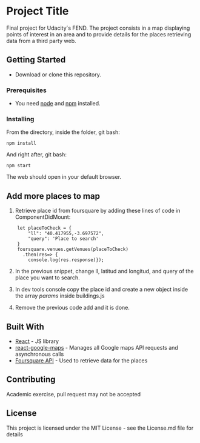 # Project Title

Final project for Udacity´s FEND. The project consists in a map displaying points of interest in an area and to provide details for the places retrieving data from a third party web.

## Getting Started

- Download or clone this repository. 

### Prerequisites
- You need [node](https://nodejs.org/en/) and [npm](https://www.npmjs.com/) installed.


### Installing

From the directory, inside the folder, git bash:
```
npm install
```
And right after, git bash:
```
npm start
```
The web should open in your default browser.

## Add more places to map

1. Retrieve place id from foursquare by adding these lines of code in ComponentDidMount:
```
    let placeToCheck = {
        "ll": "40.417955,-3.697572",
        "query": 'Place to search'
    }
    foursquare.venues.getVenues(placeToCheck)
      .then(res=> {
        console.log(res.response)});
```
2. In the previous snippet, change ll, latitud and longitud, and query of the place you want to search.

3. In dev tools console copy the place id and create a new object inside the array _params_ inside buildings.js

4. Remove the previous code add and it is done.

## Built With

* [React](https://reactjs.org/) - JS library
* [react-google-maps](https://github.com/tomchentw/react-google-maps) - Manages all Google maps API requests and asynchronous calls
* [Foursquare API](https://developer.foursquare.com/) - Used to retrieve data for the places

## Contributing

Academic exercise, pull request may not be accepted

## License

This project is licensed under the MIT License - see the License.md file for details
